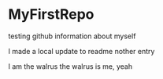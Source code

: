 # MyFirstRepo
testing github
information about myself

I made a local update to readme
nother entry

I am the walrus
the walrus is me, yeah

